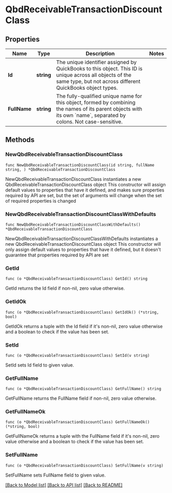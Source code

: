 # QbdReceivableTransactionDiscountClass

## Properties

Name | Type | Description | Notes
------------ | ------------- | ------------- | -------------
**Id** | **string** | The unique identifier assigned by QuickBooks to this object. This ID is unique across all objects of the same type, but not across different QuickBooks object types. | 
**FullName** | **string** | The fully-qualified unique name for this object, formed by combining the names of its parent objects with its own &#x60;name&#x60;, separated by colons. Not case-sensitive. | 

## Methods

### NewQbdReceivableTransactionDiscountClass

`func NewQbdReceivableTransactionDiscountClass(id string, fullName string, ) *QbdReceivableTransactionDiscountClass`

NewQbdReceivableTransactionDiscountClass instantiates a new QbdReceivableTransactionDiscountClass object
This constructor will assign default values to properties that have it defined,
and makes sure properties required by API are set, but the set of arguments
will change when the set of required properties is changed

### NewQbdReceivableTransactionDiscountClassWithDefaults

`func NewQbdReceivableTransactionDiscountClassWithDefaults() *QbdReceivableTransactionDiscountClass`

NewQbdReceivableTransactionDiscountClassWithDefaults instantiates a new QbdReceivableTransactionDiscountClass object
This constructor will only assign default values to properties that have it defined,
but it doesn't guarantee that properties required by API are set

### GetId

`func (o *QbdReceivableTransactionDiscountClass) GetId() string`

GetId returns the Id field if non-nil, zero value otherwise.

### GetIdOk

`func (o *QbdReceivableTransactionDiscountClass) GetIdOk() (*string, bool)`

GetIdOk returns a tuple with the Id field if it's non-nil, zero value otherwise
and a boolean to check if the value has been set.

### SetId

`func (o *QbdReceivableTransactionDiscountClass) SetId(v string)`

SetId sets Id field to given value.


### GetFullName

`func (o *QbdReceivableTransactionDiscountClass) GetFullName() string`

GetFullName returns the FullName field if non-nil, zero value otherwise.

### GetFullNameOk

`func (o *QbdReceivableTransactionDiscountClass) GetFullNameOk() (*string, bool)`

GetFullNameOk returns a tuple with the FullName field if it's non-nil, zero value otherwise
and a boolean to check if the value has been set.

### SetFullName

`func (o *QbdReceivableTransactionDiscountClass) SetFullName(v string)`

SetFullName sets FullName field to given value.



[[Back to Model list]](../README.md#documentation-for-models) [[Back to API list]](../README.md#documentation-for-api-endpoints) [[Back to README]](../README.md)


